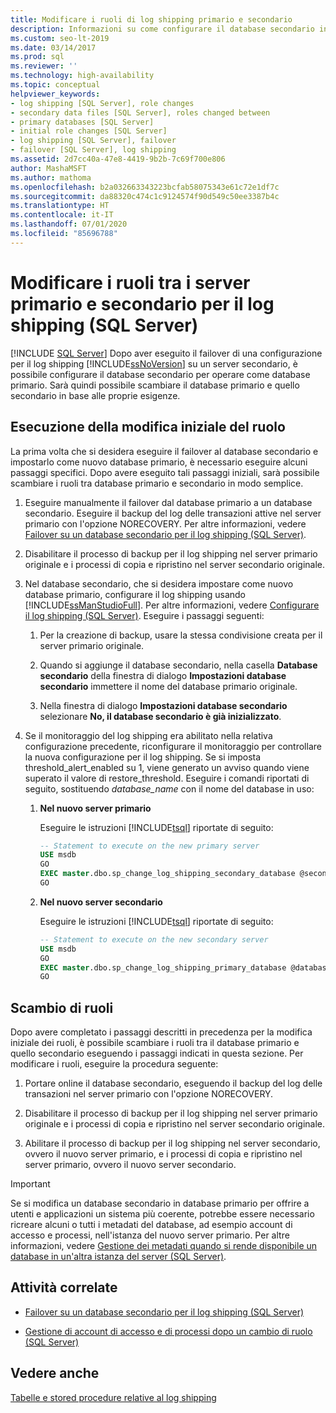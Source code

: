 ```yaml
---
title: Modificare i ruoli di log shipping primario e secondario
description: Informazioni su come configurare il database secondario in modo che funga da primario per la soluzione di log shipping SQL Server.
ms.custom: seo-lt-2019
ms.date: 03/14/2017
ms.prod: sql
ms.reviewer: ''
ms.technology: high-availability
ms.topic: conceptual
helpviewer_keywords:
- log shipping [SQL Server], role changes
- secondary data files [SQL Server], roles changed between
- primary databases [SQL Server]
- initial role changes [SQL Server]
- log shipping [SQL Server], failover
- failover [SQL Server], log shipping
ms.assetid: 2d7cc40a-47e8-4419-9b2b-7c69f700e806
author: MashaMSFT
ms.author: mathoma
ms.openlocfilehash: b2a032663343223bcfab58075343e61c72e1df7c
ms.sourcegitcommit: da88320c474c1c9124574f90d549c50ee3387b4c
ms.translationtype: HT
ms.contentlocale: it-IT
ms.lasthandoff: 07/01/2020
ms.locfileid: "85696788"
---
```

# <a name="change-roles-between-primary-and-secondary-log-shipping-servers-sql-server"></a>Modificare i ruoli tra i server primario e secondario per il log shipping (SQL Server)
 [!INCLUDE [SQL Server](../../includes/applies-to-version/sqlserver.md)]
  Dopo aver eseguito il failover di una configurazione per il log shipping [!INCLUDE[ssNoVersion](../../includes/ssnoversion-md.md)] su un server secondario, è possibile configurare il database secondario per operare come database primario. Sarà quindi possibile scambiare il database primario e quello secondario in base alle proprie esigenze.  
  
## <a name="performing-the-initial-role-change"></a>Esecuzione della modifica iniziale del ruolo  
 La prima volta che si desidera eseguire il failover al database secondario e impostarlo come nuovo database primario, è necessario eseguire alcuni passaggi specifici. Dopo avere eseguito tali passaggi iniziali, sarà possibile scambiare i ruoli tra database primario e secondario in modo semplice.  
  
1.  Eseguire manualmente il failover dal database primario a un database secondario. Eseguire il backup del log delle transazioni attive nel server primario con l'opzione NORECOVERY. Per altre informazioni, vedere [Failover su un database secondario per il log shipping &#40;SQL Server&#41;](../../database-engine/log-shipping/fail-over-to-a-log-shipping-secondary-sql-server.md).  
  
2.  Disabilitare il processo di backup per il log shipping nel server primario originale e i processi di copia e ripristino nel server secondario originale.  
  
3.  Nel database secondario, che si desidera impostare come nuovo database primario, configurare il log shipping usando [!INCLUDE[ssManStudioFull](../../includes/ssmanstudiofull-md.md)]. Per altre informazioni, vedere [Configurare il log shipping &#40;SQL Server&#41;](../../database-engine/log-shipping/configure-log-shipping-sql-server.md). Eseguire i passaggi seguenti:  
  
    1.  Per la creazione di backup, usare la stessa condivisione creata per il server primario originale.  
  
    2.  Quando si aggiunge il database secondario, nella casella **Database secondario** della finestra di dialogo **Impostazioni database secondario** immettere il nome del database primario originale.  
  
    3.  Nella finestra di dialogo **Impostazioni database secondario** selezionare **No, il database secondario è già inizializzato**.  
  
4.  Se il monitoraggio del log shipping era abilitato nella relativa configurazione precedente, riconfigurare il monitoraggio per controllare la nuova configurazione per il log shipping.  Se si imposta threshold_alert_enabled su 1, viene generato un avviso quando viene superato il valore di restore_threshold. Eseguire i comandi riportati di seguito, sostituendo *database_name* con il nome del database in uso:  
  
    1.  **Nel nuovo server primario**  
  
         Eseguire le istruzioni [!INCLUDE[tsql](../../includes/tsql-md.md)] riportate di seguito:  
  
        ```sql  
        -- Statement to execute on the new primary server  
        USE msdb  
        GO  
        EXEC master.dbo.sp_change_log_shipping_secondary_database @secondary_database = N'database_name', @threshold_alert_enabled = 1;  
        GO  
        ```  
  
    2.  **Nel nuovo server secondario**  
  
         Eseguire le istruzioni [!INCLUDE[tsql](../../includes/tsql-md.md)] riportate di seguito:  
  
        ```sql  
        -- Statement to execute on the new secondary server  
        USE msdb  
        GO  
        EXEC master.dbo.sp_change_log_shipping_primary_database @database=N'database_name', @threshold_alert_enabled = 1;  
        GO  
        ```  
  
## <a name="swapping-roles"></a>Scambio di ruoli  
 Dopo avere completato i passaggi descritti in precedenza per la modifica iniziale dei ruoli, è possibile scambiare i ruoli tra il database primario e quello secondario eseguendo i passaggi indicati in questa sezione. Per modificare i ruoli, eseguire la procedura seguente:  
  
1.  Portare online il database secondario, eseguendo il backup del log delle transazioni nel server primario con l'opzione NORECOVERY.  
  
2.  Disabilitare il processo di backup per il log shipping nel server primario originale e i processi di copia e ripristino nel server secondario originale.  
  
3.  Abilitare il processo di backup per il log shipping nel server secondario, ovvero il nuovo server primario, e i processi di copia e ripristino nel server primario, ovvero il nuovo server secondario.  
  
> [!IMPORTANT]  
>  Se si modifica un database secondario in database primario per offrire a utenti e applicazioni un sistema più coerente, potrebbe essere necessario ricreare alcuni o tutti i metadati del database, ad esempio account di accesso e processi, nell'istanza del nuovo server primario. Per altre informazioni, vedere [Gestione dei metadati quando si rende disponibile un database in un'altra istanza del server &#40;SQL Server&#41;](../../relational-databases/databases/manage-metadata-when-making-a-database-available-on-another-server.md).  
  
##  <a name="related-tasks"></a><a name="RelatedTasks"></a> Attività correlate  
  
-   [Failover su un database secondario per il log shipping &#40;SQL Server&#41;](../../database-engine/log-shipping/fail-over-to-a-log-shipping-secondary-sql-server.md)  
  
-   [Gestione di account di accesso e di processi dopo un cambio di ruolo &#40;SQL Server&#41;](../../sql-server/failover-clusters/management-of-logins-and-jobs-after-role-switching-sql-server.md)  
  
## <a name="see-also"></a>Vedere anche  
 [Tabelle e stored procedure relative al log shipping](../../database-engine/log-shipping/log-shipping-tables-and-stored-procedures.md)  
  
  
